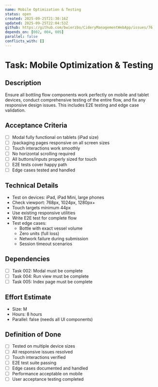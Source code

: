 ```yaml
---
name: Mobile Optimization & Testing
status: open
created: 2025-09-25T21:30:16Z
updated: 2025-09-25T22:04:53Z
github: https://github.com/bwierzbo/CideryManagementWebApp/issues/76
depends_on: [002, 004, 005]
parallel: false
conflicts_with: []
---
```


# Task: Mobile Optimization & Testing

## Description
Ensure all bottling flow components work perfectly on mobile and tablet devices, conduct comprehensive testing of the entire flow, and fix any responsive design issues. This includes E2E testing and edge case validation.

## Acceptance Criteria
- [ ] Modal fully functional on tablets (iPad size)
- [ ] /packaging pages responsive on all screen sizes
- [ ] Touch interactions work smoothly
- [ ] No horizontal scrolling required
- [ ] All buttons/inputs properly sized for touch
- [ ] E2E tests cover happy path
- [ ] Edge cases tested and handled

## Technical Details
- Test on devices: iPad, iPad Mini, large phones
- Check viewport: 768px, 1024px, 1280px+
- Touch targets minimum 44px
- Use existing responsive utilities
- Write E2E test for complete flow
- Test edge cases:
  - Bottle with exact vessel volume
  - Zero units (full loss)
  - Network failure during submission
  - Session timeout scenarios

## Dependencies
- [ ] Task 002: Modal must be complete
- [ ] Task 004: Run view must be complete
- [ ] Task 005: Index page must be complete

## Effort Estimate
- Size: M
- Hours: 8 hours
- Parallel: false (needs all UI components)

## Definition of Done
- [ ] Tested on multiple device sizes
- [ ] All responsive issues resolved
- [ ] Touch interactions verified
- [ ] E2E test suite passing
- [ ] Edge cases documented and handled
- [ ] Performance acceptable on mobile
- [ ] User acceptance testing completed
